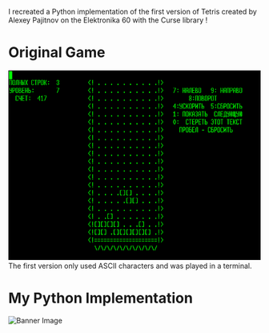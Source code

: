 I recreated a Python implementation of the first version of Tetris created by Alexey Pajitnov on the Elektronika 60 with the Curse library ! 

# Original Game
![Banner Image](Original_Tetris.png)
The first version only used ASCII characters and was played in a terminal.

# My Python Implementation
![Banner Image](MyGame.png)
